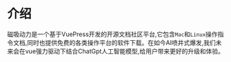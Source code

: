 # 介绍

磁吸动力是一个基于VuePress开发的开源文档社区平台,它包含`Mac`和`Linux`操作指令文档,同时也提供免费的各类操作平台的软件下载。在如今AI喷井式爆发,我们未来会在vue强力驱动下结合ChatGpt人工智能模型,给用户带来更好的升级和体验。





